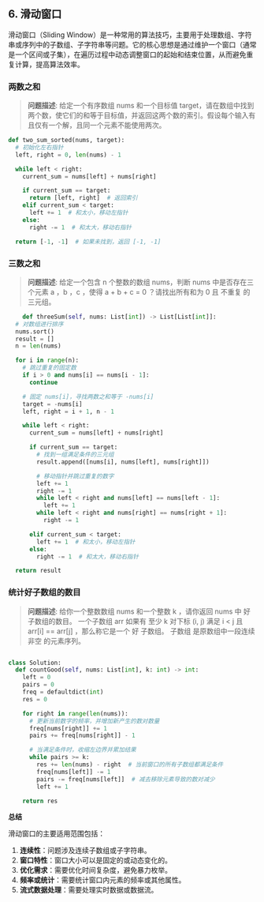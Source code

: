 ## **6. 滑动窗口**

滑动窗口（Sliding
Window）是一种常用的算法技巧，主要用于处理数组、字符串或序列中的子数组、子字符串等问题。它的核心思想是通过维护一个窗口（通常是一个区间或子集），在遍历过程中动态调整窗口的起始和结束位置，从而避免重复计算，提高算法效率。

### **两数之和**

> **问题描述**:
给定一个有序数组 nums 和一个目标值 target，请在数组中找到两个数，使它们的和等于目标值，并返回这两个数的索引。假设每个输入有且仅有一个解，且同一个元素不能使用两次。

```python
def two_sum_sorted(nums, target):
  # 初始化左右指针
  left, right = 0, len(nums) - 1

  while left < right:
    current_sum = nums[left] + nums[right]

    if current_sum == target:
      return [left, right]  # 返回索引
    elif current_sum < target:
      left += 1  # 和太小，移动左指针
    else:
      right -= 1  # 和太大，移动右指针

  return [-1, -1]  # 如果未找到，返回 [-1, -1]
```

### **三数之和**

> **问题描述**:
给定一个包含 n 个整数的数组 nums，判断 nums 中是否存在三个元素 a ，b ，c ，使得 a + b + c = 0 ？请找出所有和为 0 且 不重复
的三元组。

```python
    def threeSum(self, nums: List[int]) -> List[List[int]]:
  # 对数组进行排序
  nums.sort()
  result = []
  n = len(nums)

  for i in range(n):
    # 跳过重复的固定数
    if i > 0 and nums[i] == nums[i - 1]:
      continue

    # 固定 nums[i]，寻找两数之和等于 -nums[i]
    target = -nums[i]
    left, right = i + 1, n - 1

    while left < right:
      current_sum = nums[left] + nums[right]

      if current_sum == target:
        # 找到一组满足条件的三元组
        result.append([nums[i], nums[left], nums[right]])

        # 移动指针并跳过重复的数字
        left += 1
        right -= 1
        while left < right and nums[left] == nums[left - 1]:
          left += 1
        while left < right and nums[right] == nums[right + 1]:
          right -= 1

      elif current_sum < target:
        left += 1  # 和太小，移动左指针
      else:
        right -= 1  # 和太大，移动右指针

  return result
```

### **统计好子数组的数目**

>
> **问题描述**:
给你一个整数数组 nums 和一个整数 k ，请你返回 nums 中 好 子数组的数目。
一个子数组 arr 如果有 至少 k 对下标 (i, j) 满足 i < j 且 arr[i] == arr[j] ，那么称它是一个 好 子数组。
子数组 是原数组中一段连续 非空 的元素序列。

```python

class Solution:
  def countGood(self, nums: List[int], k: int) -> int:
    left = 0
    pairs = 0
    freq = defaultdict(int)
    res = 0

    for right in range(len(nums)):
      # 更新当前数字的频率，并增加新产生的数对数量
      freq[nums[right]] += 1
      pairs += freq[nums[right]] - 1

      # 当满足条件时，收缩左边界并累加结果
      while pairs >= k:
        res += len(nums) - right  # 当前窗口的所有子数组都满足条件
        freq[nums[left]] -= 1
        pairs -= freq[nums[left]]  # 减去移除元素导致的数对减少
        left += 1

    return res
```

**总结**

滑动窗口的主要适用范围包括：

1. **连续性**：问题涉及连续子数组或子字符串。
2. **窗口特性**：窗口大小可以是固定的或动态变化的。
3. **优化需求**：需要优化时间复杂度，避免暴力枚举。
4. **频率或统计**：需要统计窗口内元素的频率或其他属性。
5. **流式数据处理**：需要处理实时数据或数据流。